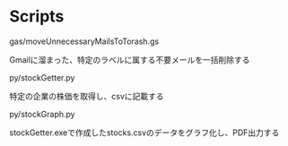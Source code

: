 # Scripts

gas/moveUnnecessaryMailsToTorash.gs

Gmailに溜まった、特定のラベルに属する不要メールを一括削除する

py/stockGetter.py

特定の企業の株価を取得し、csvに記載する

py/stockGraph.py

stockGetter.exeで作成したstocks.csvのデータをグラフ化し、PDF出力する
